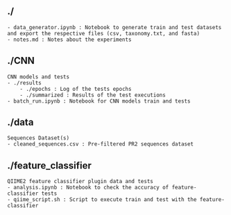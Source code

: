 ## ./
    - data_generator.ipynb : Notebook to generate train and test datasets and export the respective files (csv, taxonomy.txt, and fasta)
    - notes.md : Notes about the experiments

## ./CNN
    CNN models and tests
    - ./results
        - ./epochs : Log of the tests epochs
        - ./summarized : Results of the test executions
    - batch_run.ipynb : Notebook for CNN models train and tests

## ./data
    Sequences Dataset(s)
    - cleaned_sequences.csv : Pre-filtered PR2 sequences dataset

## ./feature_classifier
    QIIME2 feature classifier plugin data and tests
    - analysis.ipynb : Notebook to check the accuracy of feature-classifier tests
    - qiime_script.sh : Script to execute train and test with the feature-classifier

